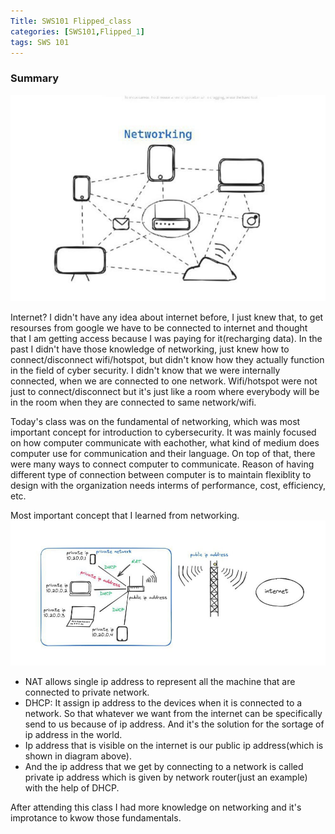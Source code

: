 ```yaml
---
Title: SWS101 Flipped_class
categories: [SWS101,Flipped_1]
tags: SWS 101
---
```


### Summary 
![networking](../assets/img/img2.jpg)

Internet? I didn't have any idea about internet before, I just knew that, to get resourses from google we have to be connected to internet and thought that I am getting access because I was paying for it(recharging data). In the past I didn't have those knowledge of networking, just knew how to connect/disconnect wifi/hotspot, but didn't know how they actually function in the field of cyber security. I didn't know that we were internally connected, when we are connected to one network. Wifi/hotspot were not just to connect/disconnect but it's just like a room where everybody will be in the room when they are connected to same network/wifi. 

Today's class was on the fundamental of networking, which was most important concept for introduction to cybersecurity. It was mainly focused on how computer communicate with eachother, what kind of medium does computer use for communication and their language. On top of that, there were many ways to connect computer to communicate. Reason of having different type of connection between computer is to maintain flexiblity to design with the organization needs interms of performance, cost, efficiency, etc. 

Most important concept that I learned from networking.
![NAT](../assets/img/img1.jpg)

* NAT allows single ip address to represent all the machine that are connected to private network. 
* DHCP: It assign ip address to the devices when it is connected to a network. So that whatever we want from the internet can be specifically send to us because of ip address. And it's the solution for the sortage of ip address in the world.
* Ip address that is visible on the internet is our public ip address(which is shown in diagram above).
* And the ip address that we get by connecting to a network is called private ip address which is given by network router(just an example) with the help of DHCP.

 After attending this class I had more knowledge on networking and it's improtance to kwow those fundamentals.